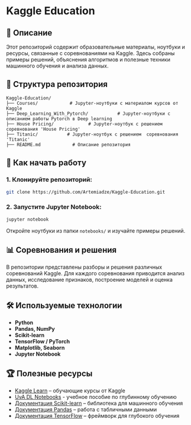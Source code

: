 # Kaggle Education

## 📌 Описание
Этот репозиторий содержит образовательные материалы, ноутбуки и ресурсы, связанные с соревнованиями на Kaggle. Здесь собраны примеры решений, объяснения алгоритмов и полезные техники машинного обучения и анализа данных.

## 📂 Структура репозитория
```
Kaggle-Education/
├── Courses/            # Jupyter-ноутбуки с материалом курсов от Kaggle
├── Deep_Learning_With_Pytorch/           # Jupyter-ноутбуки с описанием работы Pytorch в Deep learning 
├── House Pricing/             # Jupyter-ноутбук с решением  соревнования 'House Pricing'
├── Titanic/           # Jupyter-ноутбук с решением  соревнования 'Titanic'
├── README.md            # Описание репозитория
```

## 🚀 Как начать работу
### 1. Клонируйте репозиторий:
```sh
git clone https://github.com/Artemiadze/Kaggle-Education.git
```

### 2. Запустите Jupyter Notebook:
```sh
jupyter notebook
```
Откройте ноутбуки из папки `notebooks/` и изучайте примеры решений.

## 📊 Соревнования и решения
В репозитории представлены разборы и решения различных соревнований Kaggle. Для каждого соревнования приводится анализ данных, исследование признаков, построение моделей и оценка результатов.

## 🛠 Используемые технологии
- **Python**
- **Pandas, NumPy**
- **Scikit-learn**
- **TensorFlow / PyTorch**
- **Matplotlib, Seaborn**
- **Jupyter Notebook**

## 🏆 Полезные ресурсы
- [Kaggle Learn](https://www.kaggle.com/learn) – обучающие курсы от Kaggle
- [UvA DL Notebooks](https://uvadlc-notebooks.readthedocs.io/en/latest/index.html) - учебное пособие по глубинному обучению
- [Документация Scikit-learn](https://scikit-learn.org/stable/) – библиотека для машинного обучения
- [Документация Pandas](https://pandas.pydata.org/) – работа с табличными данными
- [Документация TensorFlow](https://www.tensorflow.org/) – фреймворк для глубокого обучения



